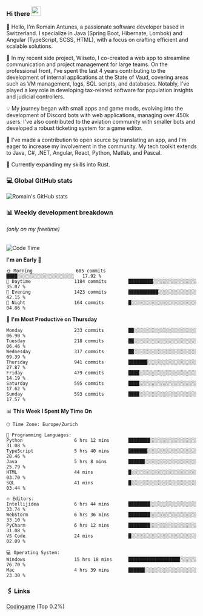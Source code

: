 ### Hi there <img src="https://media.giphy.com/media/hvRJCLFzcasrR4ia7z/giphy.gif" width="25px" height="25px">

👋 Hello, I'm Romain Antunes, a passionate software developer based in Switzerland. I specialize in Java (Spring Boot, Hibernate, Lombok) and Angular (TypeScript, SCSS, HTML), with a focus on crafting efficient and scalable solutions.

🚀 In my recent side project, Wiiseto, I co-created a web app to streamline communication and project management for large teams. On the professional front, I've spent the last 4 years contributing to the development of internal applications at the State of Vaud, covering areas such as VM management, logs, SQL scripts, and databases. Notably, I've played a key role in developing tax-related software for population insights and judicial controllers.

💡 My journey began with small apps and game mods, evolving into the development of Discord bots with web applications, managing over 450k users. I've also contributed to the aviation community with smaller bots and developed a robust ticketing system for a game editor.

🤝 I've made a contribution to open source by translating an app, and I'm eager to increase my involvement in the community. My tech toolkit extends to Java, C#, .NET, Angular, React, Python, Matlab, and Pascal.

🌱 Currently expanding my skills into Rust.


### 💻 Global GitHub stats
![Romain's GitHub stats](https://github-readme-streak-stats.herokuapp.com/?user=romainantunes&theme=dark)


### 📊 Weekly development breakdown 
###### *(only on my freetime)*

<!--START_SECTION:wakastats-->
![Code Time](http://img.shields.io/badge/Code%20Time-1%2C697%20hrs-blue)

**I'm an Early 🐤** 

```text
🌞 Morning                605 commits         ████░░░░░░░░░░░░░░░░░░░░░   17.92 % 
🌆 Daytime                1184 commits        █████████░░░░░░░░░░░░░░░░   35.07 % 
🌃 Evening                1423 commits        ███████████░░░░░░░░░░░░░░   42.15 % 
🌙 Night                  164 commits         █░░░░░░░░░░░░░░░░░░░░░░░░   04.86 % 
```
📅 **I'm Most Productive on Thursday** 

```text
Monday                   233 commits         ██░░░░░░░░░░░░░░░░░░░░░░░   06.90 % 
Tuesday                  218 commits         ██░░░░░░░░░░░░░░░░░░░░░░░   06.46 % 
Wednesday                317 commits         ██░░░░░░░░░░░░░░░░░░░░░░░   09.39 % 
Thursday                 941 commits         ███████░░░░░░░░░░░░░░░░░░   27.87 % 
Friday                   479 commits         ████░░░░░░░░░░░░░░░░░░░░░   14.19 % 
Saturday                 595 commits         ████░░░░░░░░░░░░░░░░░░░░░   17.62 % 
Sunday                   593 commits         ████░░░░░░░░░░░░░░░░░░░░░   17.57 % 
```


📊 **This Week I Spent My Time On** 

```text
🕑︎ Time Zone: Europe/Zurich

💬 Programming Languages: 
Python                   6 hrs 12 mins       ████████░░░░░░░░░░░░░░░░░   31.08 % 
TypeScript               5 hrs 40 mins       ███████░░░░░░░░░░░░░░░░░░   28.46 % 
Java                     5 hrs 8 mins        ██████░░░░░░░░░░░░░░░░░░░   25.79 % 
HTML                     44 mins             █░░░░░░░░░░░░░░░░░░░░░░░░   03.70 % 
SQL                      41 mins             █░░░░░░░░░░░░░░░░░░░░░░░░   03.44 % 

🔥 Editors: 
Intellijidea             6 hrs 44 mins       ████████░░░░░░░░░░░░░░░░░   33.74 % 
WebStorm                 6 hrs 36 mins       ████████░░░░░░░░░░░░░░░░░   33.10 % 
PyCharm                  6 hrs 12 mins       ████████░░░░░░░░░░░░░░░░░   31.08 % 
VS Code                  24 mins             █░░░░░░░░░░░░░░░░░░░░░░░░   02.09 % 

💻 Operating System: 
Windows                  15 hrs 18 mins      ███████████████████░░░░░░   76.70 % 
Mac                      4 hrs 39 mins       ██████░░░░░░░░░░░░░░░░░░░   23.30 % 
```


<!--END_SECTION:wakastats-->

### 🖇 Links

[Codingame](https://www.codingame.com/profile/defc3ee5279aecc1bb6114e1f994ea9b3325423) (Top 0.2%)
